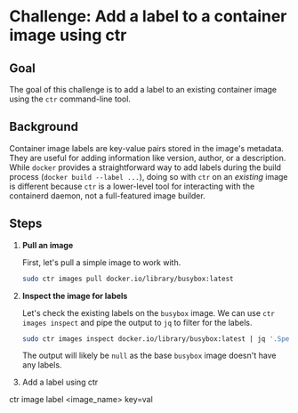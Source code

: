 # Challenge: Add a label to a container image using ctr

## Goal

The goal of this challenge is to add a label to an existing container image using the `ctr` command-line tool.

## Background

Container image labels are key-value pairs stored in the image's metadata. They are useful for adding information like version, author, or a description. While `docker` provides a straightforward way to add labels during the build process (`docker build --label ...`), doing so with `ctr` on an *existing* image is different because `ctr` is a lower-level tool for interacting with the containerd daemon, not a full-featured image builder.

## Steps

1.  **Pull an image**

    First, let's pull a simple image to work with.

    ```bash
    sudo ctr images pull docker.io/library/busybox:latest
    ```

2.  **Inspect the image for labels**

    Let's check the existing labels on the `busybox` image. We can use `ctr images inspect` and pipe the output to `jq` to filter for the labels.

    ```bash
    sudo ctr images inspect docker.io/library/busybox:latest | jq '.Spec.Config.Labels'
    ```

    The output will likely be `null` as the base `busybox` image doesn't have any labels.

3. Add a label using ctr

 ctr image label <image_name> key=val



